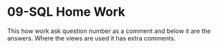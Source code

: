 # 09-SQL Home Work

This how work ask question number as a comment and below it are the answers.
Where the views are used it has extra comments.
